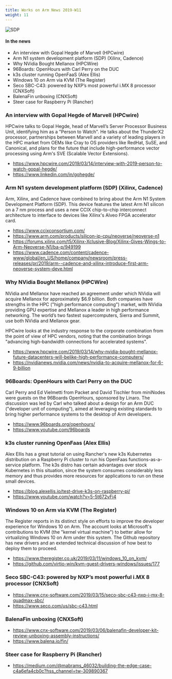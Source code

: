 ```yaml
---
title: Works on Arm News 2019-W11
weight: 11
---
```


![SDP](https://pbs.twimg.com/media/D1euej-WkAIFgnJ.jpg:large)

#### In the news

* An interview with Gopal Hegde of Marvell (HPCwire)
* Arm N1 system development platform (SDP) (Xilinx, Cadence)
* Why NVidia Bought Mellanox (HPCWire)
* 96Boards: OpenHours with Carl Perry on the DUC
* k3s cluster running OpenFaaS (Alex Ellis)
* Windows 10 on Arm via KVM (The Register)
* Seco SBC-C43: powered by NXP’s most powerful i.MX 8 processor (CNXSoft)
* BalenaFin unboxing (CNXSoft)
* Steer case for Raspberry Pi (Rancher)

### An interview with Gopal Hegde of Marvell (HPCwire)

HPCwire talks to Gopal Hegde, head of Marvell’s Server Processor Business Unit,
identifying him as a "Person to Watch". He talks about the ThunderX2 processor,
partnerships between Marvell and a variety of leading players in the HPC
market from OEMs like Cray to OS providers like RedHat, SuSE, and Canonical,
and plans for the future that include high-performance vector processing
using Arm's SVE (Scalable Vector Extensions).

* https://www.hpcwire.com/2019/03/14/interview-with-2019-person-to-watch-gopal-hegde/
* https://www.linkedin.com/in/gohegde/

### Arm N1 system development platform (SDP) (Xilinx, Cadence)

Arm, Xilinx, and Cadence have combined to bring about the Arm N1 System Development Platform (SDP).
This device features the latest Arm N1 silicon on a 7 nm process and uses a
new CCIX chip-to-chip interconnect architecture to interface to devices
like Xilinx's Alveo FPGA accelerator card.

* https://www.ccixconsortium.com/
* https://www.arm.com/products/silicon-ip-cpu/neoverse/neoverse-n1
* https://forums.xilinx.com/t5/Xilinx-Xclusive-Blog/Xilinx-Gives-Wings-to-Arm-Neoverse-N1/ba-p/949199
* https://www.cadence.com/content/cadence-www/global/en_US/home/company/newsroom/press-releases/pr/2019/arm--cadence-and-xilinx-introduce-first-arm-neoverse-system-deve.html

### Why NVidia Bought Mellanox (HPCWire)

NVidia and Mellanox have reached an agreement under which
NVidia will acquire Mellanox for approximately $6.9 billion.
Both companies have strengths in the HPC ("high performance
computing") market, with NVidia providing GPU expertise and
Mellanox a leader in high performance networking. 
The world’s two fastest supercomputers, Sierra and Summit,
use both NVidia and Mellanox gear.

HPCwire looks at the industry response to the corporate
combination from the point of view of HPC vendors, noting
that the combination brings
"advancing high-bandwidth connections for accelerated systems".

* https://www.hpcwire.com/2019/03/14/why-nvidia-bought-mellanox-future-datacenters-will-belike-high-performance-computers/
* https://nvidianews.nvidia.com/news/nvidia-to-acquire-mellanox-for-6-9-billion

### 96Boards: OpenHours with Carl Perry on the DUC

Carl Perry and Ed Vielmetti from Packet and 
David Tischler from miniNodes were guests on
the 96Boards OpenHours, sponsored by Linaro.
The discussion was led by Carl who talked about
a design for an Arm DUC ("developer unit of
computing"), aimed at leveraging existing
standards to bring higher performance systems
to the desktop of Arm developers.

* https://www.96boards.org/openhours/
* https://www.youtube.com/96boards

### k3s cluster running OpenFaas (Alex Ellis)

Alex Ellis has a great tutorial on using Rancher's
new k3s Kubernetes distribution on a Raspberry Pi
cluster to run his OpenFaas functions-as-a-service
platform. The k3s distro has certain advantages over
stock Kubernetes in this situation, since the system
consumes considerably less memory and thus provides
more resources for applications to run on these small
devices.

* https://blog.alexellis.io/test-drive-k3s-on-raspberry-pi/
* https://www.youtube.com/watch?v=5-5t672vFi4

### Windows 10 on Arm via KVM (The Register)

The Register reports in its distinct style on efforts to 
improve the developer experience for Windows 10 on Arm.
The account looks at Microsoft's contributions to KVM
(the "kernel virtual machine") to better allow for 
virtualizing Windows 10 on Arm under this system. The
Github repository has new drivers and an extended technical
discussion of how best to deploy them to proceed.

* https://www.theregister.co.uk/2019/03/11/windows_10_on_kvm/
* https://github.com/virtio-win/kvm-guest-drivers-windows/issues/177

### Seco SBC-C43: powered by NXP’s most powerful i.MX 8 processor (CNXSoft)

* https://www.cnx-software.com/2019/03/15/seco-sbc-c43-nxp-i-mx-8-quadmax-sbc/
* https://www.seco.com/us/sbc-c43.html

### BalenaFin unboxing (CNXSoft)

* https://www.cnx-software.com/2019/03/06/balenafin-developer-kit-review-unboxing-assembly-instructions/
* https://www.balena.io/fin/

### Steer case for Raspberry Pi (Rancher)

* https://medium.com/@mabrams_46032/building-the-edge-case-c4a6efa4cb0c?hss_channel=tw-309890367
